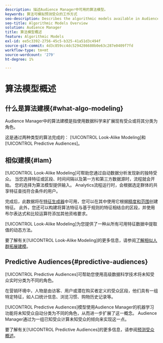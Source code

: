 ```yaml
---
description: 描述Audience Manager中可用的算法模型。
keywords: 算法可模拟预测受众的工作方式
seo-description: Describes the algorithmic models available in Audience Manager.
seo-title: Algorithmic Models Overview
solution: Audience Manager
title: 算法模型概述
feature: Algorithmic Models
exl-id: ee5c3392-2756-45c5-b325-41a51d3c494f
source-git-commit: 4d3c859cc4dc5294286680b0e63c287e0409f7fd
workflow-type: tm+mt
source-wordcount: '279'
ht-degree: 1%

---
```


# 算法模型概述

## 什么是算法建模{#what-algo-modeling}

Audience Manager中的算法建模是指使用数据科学来扩展现有受众或将其分类为角色。

这是通过两种类型的算法完成的： [!UICONTROL Look-Alike Modeling]和[!UICONTROL Predictive Audiences]。

## 相似建模{#lam}

[!UICONTROL Look-Alike Modeling]可帮助您通过自动数据分析发现新的独特受众。 当您选择特征或区段、时间间隔以及第一方和第三方数据源时，流程就会开始。 您的选择为算法模型提供输入。 Analytics流程运行时，会根据选定群体的共享特征查找符合条件的用户。

完成后，此数据将在[特征生成器](../../features/traits/about-trait-builder.md)中可用，您可以在其中使用它根据[精度和范围](../../features/traits/trait-accuracy-reach.md)创建特征。 此外，您还可以构建将算法特征与基于规则的特征相结合的区段，并使用布尔表达式和比较运算符添加其他资格要求。

[!UICONTROL Look-Alike Modeling]为您提供了一种从所有可用特征数据中提取值的动态方法。

要了解有关[!UICONTROL Look-Alike Modeling]的更多信息，请参阅[了解相似人群拓展建模](understanding-models.md)。

## Predictive Audiences{#predictive-audiences}

[!UICONTROL Predictive Audiences]可帮助您使用高级数据科学技术将未知受众实时分类为不同的角色。

在营销环境中，人物是由访客、用户或潜在购买者定义的受众区段，他们具有一组特定特征，如人口统计信息、浏览习惯、购物历史记录等。

[!UICONTROL Predictive Audiences]模型使用Audience Manager的机器学习功能将未知受众自动分类为不同的角色，从而进一步扩展了这一概念。 Audience Manager通过为一组已知受众计算未知受众的倾向来实现这一点。

要了解有关[!UICONTROL Predictive Audiences]的更多信息，请参阅[预测受众概述](predictive-audiences.md)。
